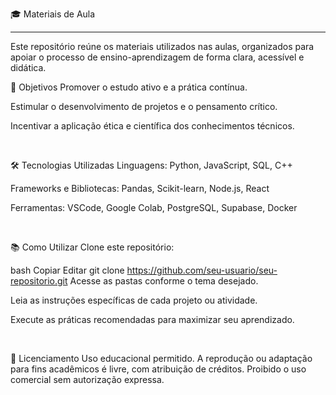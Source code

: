 🎓 Materiais de Aula

---

Este repositório reúne os materiais utilizados nas aulas, organizados para apoiar o processo de ensino-aprendizagem de forma clara, acessível e didática.

🎯 Objetivos
Promover o estudo ativo e a prática contínua.

Estimular o desenvolvimento de projetos e o pensamento crítico.

Incentivar a aplicação ética e científica dos conhecimentos técnicos.

 

🛠 Tecnologias Utilizadas
Linguagens: Python, JavaScript, SQL, C++

Frameworks e Bibliotecas: Pandas, Scikit-learn, Node.js, React

Ferramentas: VSCode, Google Colab, PostgreSQL, Supabase, Docker

 

📚 Como Utilizar
Clone este repositório:

bash
Copiar
Editar
git clone https://github.com/seu-usuario/seu-repositorio.git
Acesse as pastas conforme o tema desejado.

Leia as instruções específicas de cada projeto ou atividade.

Execute as práticas recomendadas para maximizar seu aprendizado.

 

📄 Licenciamento
Uso educacional permitido.
A reprodução ou adaptação para fins acadêmicos é livre, com atribuição de créditos.
Proibido o uso comercial sem autorização expressa.
